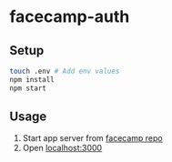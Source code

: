 # facecamp-auth

## Setup

```sh
touch .env # Add env values
npm install
npm start
```

## Usage

1.  Start app server from [facecamp repo](https://github.com/lukekarrys/facecamp)
2.  Open [localhost:3000](http://localhost:3000)
